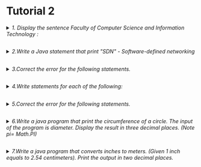 # Tutorial 2 

<details><summary><i>
 1. Display the sentence Faculty of Computer Science and Information Technology : </summary></i>
  
### a. In one line using multiple Java statements
  
```bash
System.out.print("Faculty");
System.out.print("of");
System.out.print("Computer");
System.out.print("Science");
System.out.print("and");
System.out.print("Technology");
```
### b. In multiple lines using one Java statement
```bash
System.out.println("Faculty\n of\n Computer\n Science\n and\n Information\n Technology\n"); 
```
</details>

##
<details><summary><i>2.Write a Java statement that print "SDN" - Software-defined networking</summary></i>

##
```bash
System.out.println("\"SDN\" -Software-defined networking");
```
</details>

##
<details><summary><i>3.Correct the error for the following statements.</i></summary>

### Wrong Syntax
```bash
a.System.Println("Java Programming");
b.System.in.println("Introduction to Java!")
c.System.out.println("\t is the horizontal tab character");
d.system.out.println("Java is case sensitive!" );
```
### Corrected Syntax
```bash
a. System.out.println(“Java Programming”);
b. System.out.println(“Introduction to Java!”);
c. System.out.println(“\\t is the horizontal tab character”);
d. System.out.println(“Java is case sensitive!”);
```
</details>

##
<details><summary><i>4.Write statements for each of the following:</i></summary>

##
```
a.Declare a variable that used to store the value of a matric number.
b.Declare a variable that used to store the value of π.
c.Initialize a variable named M with the value set to false.
d.Initialize a variable named P with the value set to 8800000000.
e.Initialize a variable named letter with the value set to U.
f.Declare a constant variable named PRO. The value of the constant variable is Java.
```
```bash
a. int matric_number;
b. final double pi=3.142;
c. boolean M=false;
d. long P= 8800000000L;
e. char letter= ‘U’;
f. final String PRO= “Java”;

```
</details>

##
<details><summary><i>5.Correct the error for the following statements. </i></summary>

### 5.a.
```bash
5.a.
final double AMOUNT = "32.5"; AMOUNT += 10;
System.out.println("The amount is " + AMOUNT);

```

### Corrected answer
```bash
double AMOUNT= “32.5”;
AMOUNT +=10;
System.out.println(“The amount is ”+ AMOUNT);
```
### 5.b.
```bash
5.b.
string chapter = 'Summary'; 
System.out.println(chapter);

```

### Corrected answer
```bash
String chapter= “Summary”;
System.out.println(chapter);
```
### 5.c.
```bash
5.c.
int num;
++num++; num1 = num;

```

### Corrected answer
```bash
int num=0;
num++;
int num1= num;
```
### 5.d.
```bash
5.d.
int num = 3000; System.out.printf("%4.2f\n", num);

```

### Corrected answer
```bash
double num= 3000;
System.out.printf(“%4.2f%n”,num);
```

### 5.e.
```bash
5.e.
String contact;
Scanner keyboard = new Scanner(System.out); contact = keyboard.nextLine();
```

### Corrected answer
```bash
String contact;
Scanner keyboard= new Scanner(System.in);
contact= keyboard.next();
```
</details>

##
<details><summary><i>6.Write a java program that print the circumference of a circle. The input of the program is diameter. Display the result in three decimal places. (Note pi= Math.PI)</i></summary>

##

```bash
import java.util.Scanner 

public class circumference{

    public static void main(String[]args){

        Scanner input= new Scanner(System.in);

        System.out.print("Enter diameter:");
        double diameter= input.nextDouble();

        double circum= diameter* Math.PI;

        System.out.printf("The circumference of the circle is %.3f%n",circum);

    }
}
```
</details>

##
<details><summary><i>7.Write a java program that converts inches to meters. (Given 1 inch equals to 2.54 centimeters). Print the output in two decimal places.</i></summary>

##

```bash
import java.util.Scanner 

public class circumference{

    public static void main(String[]args){

        Scanner input= new Scanner(System.in);

        System.out.print("Enter value in inch:");
        double inch= input.nextDouble();

        double cm= inch*2.54/100;

        System.out.printf("%.2f inches= %.2f meters%n",inch,cm);

    }
}
```
</details>


